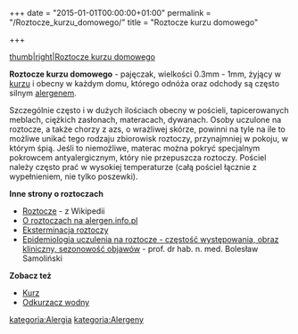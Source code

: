 +++
date = "2015-01-01T00:00:00+01:00"
permalink = "/Roztocze_kurzu_domowego/"
title = "Roztocze kurzu domowego"

+++

[thumb|right|Roztocze kurzu domowego](/Grafika:House_Dust_Mite.jpg "wikilink")

**Roztocze kurzu domowego** - pajęczak, wielkości 0.3mm - 1mm, żyjący w [kurzu](/atopedia/Kurz "wikilink") i obecny w każdym domu, którego odnóża oraz odchody są często silnym [alergenem](/atopedia/Alergen "wikilink").

Szczególnie często i w dużych ilościach obecny w pościeli, tapicerowanych meblach, ciężkich zasłonach, materacach, dywanach. Osoby uczulone na roztocze, a także chorzy z azs, o wrażliwej skórze, powinni na tyle na ile to możliwe unikać tego rodzaju zbiorowisk roztoczy, przynajmniej w pokoju, w którym śpią. Jeśli to niemożliwe, materac można pokryć specjalnym pokrowcem antyalergicznym, który nie przepuszcza roztoczy. Pościel należy często prać w wysokiej temperaturze (całą pościel łącznie z wypełnieniem, nie tylko poszewki).

**Inne strony o roztoczach**

-   [Roztocze](/atopedia/wikipedia:Roztocze_kurzu_domowego "wikilink") - z Wikipedii
-   [O roztoczach na alergen.info.pl](http://www.alergen.info.pl/Alergeny/Roztocze_kurzu_domowego)
-   [Eksterminacja roztoczy](http://www.alertex.pl/main.php)
-   [Epidemiologia uczulenia na roztocze - częstość występowania, obraz kliniczny, sezonowość objawów](http://www.alergia.org.pl/lek.arch1/archiwum/99_03/epidemiologia.html) - prof. dr hab. n. med. Bolesław Samoliński

**Zobacz też**

-   [Kurz](/atopedia/Kurz "wikilink")
-   [Odkurzacz wodny](/atopedia/Odkurzacz_wodny "wikilink")

[kategoria:Alergia](/atopedia/kategoria:Alergia "wikilink") [kategoria:Alergeny](/atopedia/kategoria:Alergeny "wikilink")